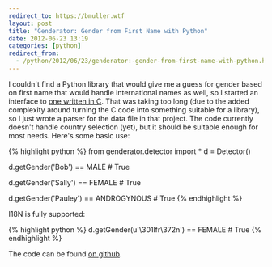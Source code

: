 ```yaml
---
redirect_to: https://bmuller.wtf
layout: post
title: "Genderator: Gender from First Name with Python"
date: 2012-06-23 13:19
categories: [python]
redirect_from:
  - /python/2012/06/23/genderator:-gender-from-first-name-with-python.html
---
```

I couldn't find a Python library that would give me a guess for gender based on first name that would handle international names as well, so I started an interface to [one written in C](http://www.heise.de/ct/ftp/07/17/182/).  That was taking too long (due to the added complexity around turning the C code into something suitable for a library), so I just wrote a parser for the data file in that project.  The code currently doesn't handle country selection (yet), but it should be suitable enough for most needs.  Here's some basic use:

{% highlight python %}
from genderator.detector import *
d = Detector()

d.getGender('Bob') == MALE # True

d.getGender('Sally') == FEMALE # True

d.getGender('Pauley') == ANDROGYNOUS # True
{% endhighlight %}

I18N is fully supported:

{% highlight python %}
d.getGender(u'\301lfr\372n') == FEMALE # True
{% endhighlight %}

The code can be found [on github](http://github.com/bmuller/genderator).
